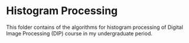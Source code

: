 # Histogram Processing 
This folder contains of the algorithms for histogram processing of Digital Image Processing (DIP) course in my undergraduate period.

